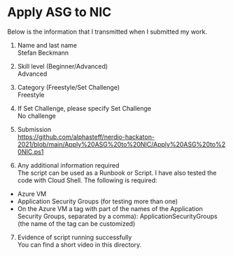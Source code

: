 # Apply ASG to NIC
Below is the information that I transmitted when I submitted my work.

1. Name and last name\
Stefan Beckmann

2. Skill level (Beginner/Advanced)\
Advanced

3. Category (Freestyle/Set Challenge)\
Freestyle

4. If Set Challenge, please specify Set Challenge\
No challenge

5. Submission\
https://github.com/alphasteff/nerdio-hackaton-2021/blob/main/Apply%20ASG%20to%20NIC/Apply%20ASG%20to%20NIC.ps1

6. Any additional information required\
The script can be used as a Runbook or Script. I have also tested the code with Cloud Shell. The following is required:
- Azure VM
- Application Security Groups (for testing more than one)
- On the Azure VM a tag with part of the names of the Application Security Groups, separated by a comma): ApplicationSecurityGroups (the name of the tag can be customized)

7. Evidence of script running successfully\
You can find a short video in this directory.
